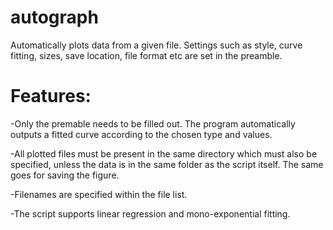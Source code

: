 # autograph
Automatically plots data from a given file. Settings such as style, curve fitting, sizes, save location, file format etc are set in the preamble.


# Features:
-Only the premable needs to be filled out. The program automatically outputs a fitted curve according to the chosen type and values.

-All plotted files must be present in the same directory which must also be specified, unless the data is in the same folder as the script itself. The same goes for saving the figure.

-Filenames are specified within the file list.

-The script supports linear regression and mono-exponential fitting.

